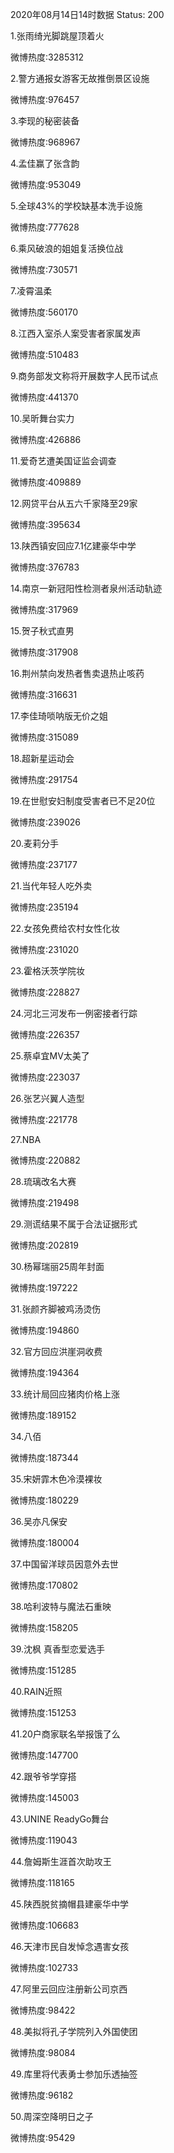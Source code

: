 2020年08月14日14时数据
Status: 200

1.张雨绮光脚跳屋顶着火

微博热度:3285312

2.警方通报女游客无故推倒景区设施

微博热度:976457

3.李现的秘密装备

微博热度:968967

4.孟佳赢了张含韵

微博热度:953049

5.全球43%的学校缺基本洗手设施

微博热度:777628

6.乘风破浪的姐姐复活换位战

微博热度:730571

7.凌霄温柔

微博热度:560170

8.江西入室杀人案受害者家属发声

微博热度:510483

9.商务部发文称将开展数字人民币试点

微博热度:441370

10.吴昕舞台实力

微博热度:426886

11.爱奇艺遭美国证监会调查

微博热度:409889

12.网贷平台从五六千家降至29家

微博热度:395634

13.陕西镇安回应7.1亿建豪华中学

微博热度:376783

14.南京一新冠阳性检测者泉州活动轨迹

微博热度:317969

15.贺子秋式直男

微博热度:317908

16.荆州禁向发热者售卖退热止咳药

微博热度:316631

17.李佳琦唢呐版无价之姐

微博热度:315089

18.超新星运动会

微博热度:291754

19.在世慰安妇制度受害者已不足20位

微博热度:239026

20.麦莉分手

微博热度:237177

21.当代年轻人吃外卖

微博热度:235194

22.女孩免费给农村女性化妆

微博热度:231020

23.霍格沃茨学院妆

微博热度:228827

24.河北三河发布一例密接者行踪

微博热度:226357

25.蔡卓宜MV太美了

微博热度:223037

26.张艺兴翼人造型

微博热度:221778

27.NBA

微博热度:220882

28.琉璃改名大赛

微博热度:219498

29.测谎结果不属于合法证据形式

微博热度:202819

30.杨幂瑞丽25周年封面

微博热度:197222

31.张颜齐脚被鸡汤烫伤

微博热度:194860

32.官方回应洪崖洞收费

微博热度:194364

33.统计局回应猪肉价格上涨

微博热度:189152

34.八佰

微博热度:187344

35.宋妍霏木色冷漠裸妆

微博热度:180229

36.吴亦凡保安

微博热度:180004

37.中国留洋球员因意外去世

微博热度:170802

38.哈利波特与魔法石重映

微博热度:158205

39.沈枫 真香型恋爱选手

微博热度:151285

40.RAIN近照

微博热度:151253

41.20户商家联名举报饿了么

微博热度:147700

42.跟爷爷学穿搭

微博热度:145003

43.UNINE ReadyGo舞台

微博热度:119043

44.詹姆斯生涯首次助攻王

微博热度:118165

45.陕西脱贫摘帽县建豪华中学

微博热度:106683

46.天津市民自发悼念遇害女孩

微博热度:102733

47.阿里云回应注册新公司京西

微博热度:98422

48.美拟将孔子学院列入外国使团

微博热度:98084

49.库里将代表勇士参加乐透抽签

微博热度:96182

50.周深空降明日之子

微博热度:95429

